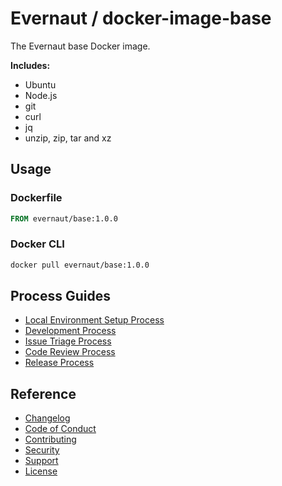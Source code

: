 # Evernaut / docker-image-base

The Evernaut base Docker image.

**Includes:**

- Ubuntu
- Node.js
- git
- curl
- jq
- unzip, zip, tar and xz

## Usage

### Dockerfile

```Dockerfile
FROM evernaut/base:1.0.0
```

### Docker CLI

```sh
docker pull evernaut/base:1.0.0
```

## Process Guides

- [Local Environment Setup Process](./docs/LOCAL_ENVIRONMENT_SETUP_PROCESS.md "Local Environment Setup Process")
- [Development Process](./docs/DEVELOPMENT_PROCESS.md "Development Process")
- [Issue Triage Process](./docs/ISSUE_TRIAGE_PROCESS.md "Issue Triage Process")
- [Code Review Process](./docs/CODE_REVIEW_PROCESS.md "Code Review Process")
- [Release Process](./docs/RELEASE_PROCESS.md "Release Process")

## Reference

- [Changelog](./CHANGELOG.md "Changelog")
- [Code of Conduct](./docs/CODE_OF_CONDUCT.md "Code of Conduct")
- [Contributing](./docs/CONTRIBUTING.md "Contributing")
- [Security](./docs/SECURITY.md "Security")
- [Support](./docs/SUPPORT.md "Support")
- [License](./LICENSE.md "License")
